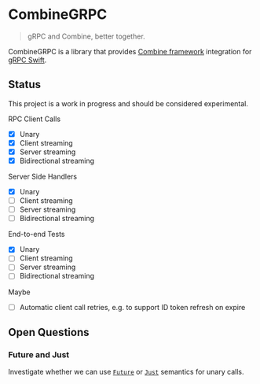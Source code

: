 # CombineGRPC

> gRPC and Combine, better together.

CombineGRPC is a library that provides [Combine framework](https://developer.apple.com/documentation/combine) integration for [gRPC Swift](https://github.com/grpc/grpc-swift).

## Status

This project is a work in progress and should be considered experimental.

RPC Client Calls

- [x] Unary
- [x] Client streaming
- [x] Server streaming
- [x] Bidirectional streaming

Server Side Handlers

- [x] Unary
- [ ] Client streaming
- [ ] Server streaming
- [ ] Bidirectional streaming

End-to-end Tests

- [x] Unary
- [ ] Client streaming
- [ ] Server streaming
- [ ] Bidirectional streaming

Maybe

- [ ] Automatic client call retries, e.g. to support ID token refresh on expire

## Open Questions

### Future and Just

Investigate whether we can use [`Future`](https://developer.apple.com/documentation/combine/future) or [`Just`](https://developer.apple.com/documentation/combine/just) semantics for unary calls.
